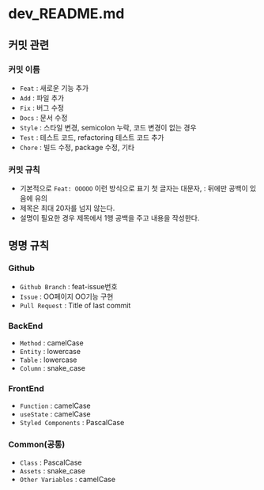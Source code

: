 # dev_README.md
## 커밋 관련
### 커밋 이름
- `Feat` : 새로운 기능 추가
- `Add` : 파일 추가
- `Fix` : 버그 수정
- `Docs` : 문서 수정
- `Style` : 스타일 변경, semicolon 누락, 코드 변경이 없는 경우
- `Test` : 테스트 코드, refactoring 테스트 코드 추가
- `Chore` : 빌드 수정, package 수정, 기타
### 커밋 규칙
- 기본적으로 `Feat: OOOOO` 이런 방식으로 표기 첫 글자는 대문자, : 뒤에만 공백이 있음에 유의
- 제목은 최대 20자를 넘지 않는다.
- 설명이 필요한 경우 제목에서 1행 공백을 주고 내용을 작성한다.

## 명명 규칙
### Github
- `Github Branch` : feat-issue번호
- `Issue` : OO페이지 OO기능 구현
- `Pull Request` : Title of last commit
### BackEnd
- `Method` : camelCase
- `Entity` : lowercase
- `Table` : lowercase
- `Column` : snake_case
### FrontEnd
- `Function` : camelCase
- `useState` : camelCase
- `Styled Components` : PascalCase
### Common(공통)
- `Class` : PascalCase
- `Assets` : snake_case
- `Other Variables` : camelCase
